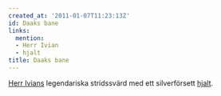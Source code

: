 ```yaml
---
created_at: '2011-01-07T11:23:13Z'
id: Daaks bane
links:
  mention:
  - Herr Ivian
  - hjalt
title: Daaks bane
---
```


[Herr Ivians] legendariska stridssvärd med ett silverförsett [hjalt].

  [Herr Ivians]: Herr_Ivian
  [hjalt]: hjalt
